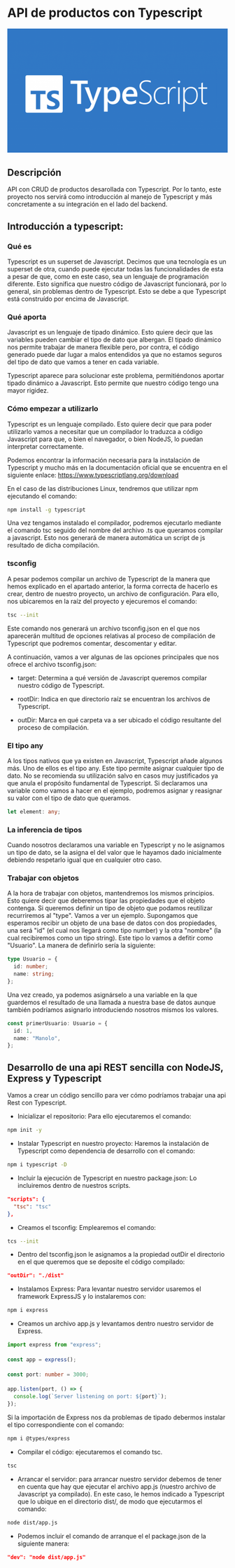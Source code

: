 # API de productos con Typescript

<img src="./images/typescript-logo.png" alt="typescript-logo" />

## Descripción

API con CRUD de productos desarollada con Typescript. Por lo tanto, este proyecto nos servirá como introducción al manejo de Typescript y más concretamente a su integración en el lado del backend.

## Introducción a typescript:

### Qué es

Typescript es un superset de Javascript. Decimos que una tecnología es un superset de otra, cuando puede ejecutar todas las funcionalidades de esta a pesar de que, como en este caso, sea un lenguaje de programación diferente. Esto significa que nuestro código de Javascript funcionará, por lo general, sin problemas dentro de Typescript.
Esto se debe a que Typescript está construído por encima de Javascript.

### Qué aporta

Javascript es un lenguaje de tipado dinámico. Esto quiere decir que las variables pueden cambiar el tipo de dato que albergan. El tipado dinámico nos permite trabajar de manera flexible pero, por contra, el código generado puede dar lugar a malos entendidos ya que no estamos seguros del tipo de dato que vamos a tener en cada variable.

Typescript aparece para solucionar este problema, permitiéndonos aportar tipado dinámico a Javascript. Esto permite que nuestro código tengo una mayor rigidez.

### Cómo empezar a utilizarlo

Typescript es un lenguaje compilado. Esto quiere decir que para poder utilizarlo vamos a necesitar que un compilador lo traduzca a código Javascript para que, o bien el navegador, o bien NodeJS, lo puedan interpretar correctamente.

Podemos encontrar la información necesaria para la instalación de Typescript y mucho más en la documentación oficial que se encuentra en el siguiente enlace: https://www.typescriptlang.org/download

En el caso de las distribuciones Linux, tendremos que utilizar npm ejecutando el comando:

```sh
npm install -g typescript
```

Una vez tengamos instalado el compilador, podremos ejecutarlo mediante el comando tsc seguido del nombre del archivo .ts que queramos compilar a javascript. Esto nos generará de manera automática un script de js resultado de dicha compilación.

### tsconfig

A pesar podemos compilar un archivo de Typescript de la manera que hemos explicado en el apartado anterior, la forma correcta de hacerlo es crear, dentro de nuestro proyecto, un archivo de configuración. Para ello, nos ubicaremos en la raíz del proyecto y ejecuremos el comando:

```sh
tsc --init
```

Este comando nos generará un archivo tsconfig.json en el que nos aparecerán multitud de opciones relativas al proceso de compilación de Typescript que podremos comentar, descomentar y editar.

A continuación, vamos a ver algunas de las opciones principales que nos ofrece el archivo tsconfig.json:

- target: Determina a qué versión de Javascript queremos compilar nuestro código de Typescript.

- rootDir: Indica en que directorio raíz se encuentran los archivos de Typescript.

- outDir: Marca en qué carpeta va a ser ubicado el código resultante del proceso de compilación.

### El tipo any

A los tipos nativos que ya existen en Javascript, Typescript añade algunos más. Uno de ellos es el tipo any. Este tipo permite asignar cualquier tipo de dato. No se recomienda su utilización salvo en casos muy justificados ya que anula el propósito fundamental de Typescript.
Si declaramos una variable como vamos a hacer en el ejemplo, podremos asignar y reasignar su valor con el tipo de dato que queramos.

```ts
let element: any;
```

### La inferencia de tipos

Cuando nosotros declaramos una variable en Typescript y no le asignamos un tipo de dato, se la asigna el del valor que le hayamos dado inicialmente debiendo respetarlo igual que en cualquier otro caso.

### Trabajar con objetos

A la hora de trabajar con objetos, mantendremos los mismos principios. Esto quiere decir que deberemos tipar las propiedades que el objeto contenga.
Si queremos definir un tipo de objeto que podamos reutilizar recurriremos al "type". Vamos a ver un ejemplo.
Supongamos que esperamos recibir un objeto de una base de datos con dos propiedades, una será "id" (el cual nos llegará como tipo number) y la otra "nombre" (la cual recibiremos como un tipo string). Este tipo lo vamos a defitir como "Usuario". La manera de definirlo sería la siguiente:

```ts
type Usuario = {
  id: number;
  name: string;
};
```

Una vez creado, ya podemos asignárselo a una variable en la que guardemos el resultado de una llamada a nuestra base de datos aunque también podríamos asignarlo introduciendo nosotros mismos los valores.

```ts
const primerUsuario: Usuario = {
  id: 1,
  name: "Manolo",
};
```

## Desarrollo de una api REST sencilla con NodeJS, Express y Typescript

Vamos a crear un código sencillo para ver cómo podríamos trabajar una api Rest con Typescript.

- Inicializar el repositorio: Para ello ejecutaremos el comando:

```sh
npm init -y
```

- Instalar Typescript en nuestro proyecto: Haremos la instalación de Typescript como dependencia de desarrollo con el comando:

```sh
npm i typescript -D
```

- Incluir la ejecución de Typescript en nuestro package.json: Lo incluiremos dentro de nuestros scripts.

```json
"scripts": {
  "tsc": "tsc"
},
```

- Creamos el tsconfig: Emplearemos el comando:

```sh
tcs --init
```

- Dentro del tsconfig.json le asignamos a la propiedad outDir el directorio en el que queremos que se deposite el código compilado:

```json
"outDir": "./dist"
```

- Instalamos Express: Para levantar nuestro servidor usaremos el framework ExpressJS y lo instalaremos con:

```sh
npm i express
```

- Creamos un archivo app.js y levantamos dentro nuestro servidor de Express.

```ts
import express from "express";

const app = express();

const port: number = 3000;

app.listen(port, () => {
  console.log(`Server listening on port: ${port}`);
});
```

Si la importación de Express nos da problemas de tipado debermos instalar el tipo correspondiente con el comando:

```sh
npm i @types/express
```

- Compilar el código: ejecutaremos el comando tsc.

```sh
tsc
```

- Arrancar el servidor: para arrancar nuestro servidor debemos de tener en cuenta que hay que ejecutar el archivo app.js (nuestro archivo de Javascript ya compilado). En este caso, le hemos indicado a Typescript que lo ubique en el directorio dist/, de modo que ejecutarmos el comando:

```sh
node dist/app.js
```

- Podemos incluir el comando de arranque el el package.json de la siguiente manera:

```json
"dev": "node dist/app.js"
```

